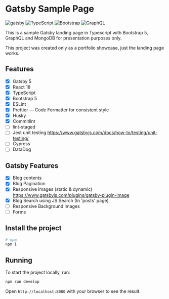 # Gatsby Sample Page

![gatsby](https://img.shields.io/badge/Gatsby-663399?style=for-the-badge&logo=gatsby&logoColor=white)
![TypeScript](https://img.shields.io/badge/TypeScript-007ACC?style=for-the-badge&logo=typescript&logoColor=white)
![Bootstrap](https://img.shields.io/badge/Bootstrap-563D7C?style=for-the-badge&logo=bootstrap&logoColor=white)
![GraphQL](https://img.shields.io/badge/-GraphQL-E10098?style=for-the-badge&logo=graphql&logoColor=white)

This is a sample Gatsby landing page in Typescript with Bootstrap 5, GraphQL and MongoDB for presentation purposes only.

This project was created only as a portfolio showcase, just the landing page works.

## Features

- [x] Gatsby 5
- [x] React 18
- [x] TypeScript
- [x] Bootstrap 5
- [x] ESLint
- [x] Prettier — Code Formatter for consistent style
- [x] Husky
- [x] Commitlint
- [ ] lint-staged
- [ ] Jest unit testing <https://www.gatsbyjs.com/docs/how-to/testing/unit-testing/>
- [ ] Cypress
- [ ] DataDog

## Gatsby Features

- [x] Blog contents
- [x] Blog Pagination
- [x] Responsive Images (static & dynamic) <https://www.gatsbyjs.com/plugins/gatsby-plugin-image>
- [x] Blog Search using JS Search (In 'posts' page)
- [ ] Responsive Background Images
- [ ] Forms

## Install the project

```sh
# npm
npm i
```

## Running

To start the project locally, run:

```sh
npm run develop
```

Open `http://localhost:8000` with your browser to see the result.
